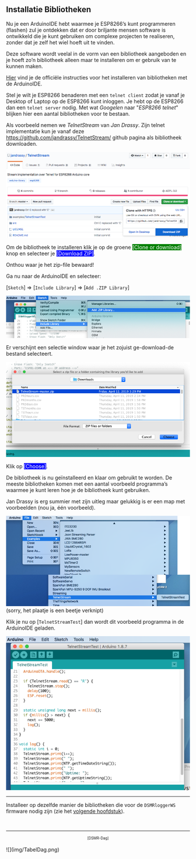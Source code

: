 ## Installatie Bibliotheken
Nu je een ArduinoIDE hebt waarmee je ESP8266’s kunt programmeren (flashen) zul je 
ontdekken dat er door briljante mensen software is ontwikkeld die je kunt 
gebruiken om complexe projecten te realiseren, zonder dat je zelf het wiel 
hoeft uit te vinden.

Deze software wordt veelal in de vorm van een bibliotheek aangeboden en je 
hoeft zo’n bibliotheek alleen maar te installeren om er gebruik van te kunnen maken.

<a href="https://www.arduino.cc/en/guide/libraries" target="_blank">
Hier</a>
vind je de officiële instructies
voor het installeren van bibliotheken met de ArduinoIDE.

Stel je wilt je ESP8266 benaderen met een `telnet client` zodat je vanaf
je Desktop of Laptop op de ESP8266 kunt inloggen.
Je hebt op de ESP8266 dan een `telnet server` nodig.
Met wat *Googelen* naar "*ESP8266 telnet*" blijken hier een aantal 
bibliotheken voor te bestaan. 

Als voorbeeld nemen we *TelnetStream* van *Jan Drassy*. Zijn telnet implementatie
kun je vanaf deze
<a href="https://github.com/jandrassy/TelnetStream/" target="_blanl">
https://github.com/jandrassy/TelnetStream/</a>
github pagina als bibliotheek downloaden. 

![](img/DownloadTelnet.png)

Om de bibliotheek te installeren klik je op de groene 
<span style="background: green; color: white;">[Clone or download]</span>
knop en selecteer je 
<span style="background: blue; color: white;">[Download ZIP]</span>.

Onthou waar je het zip-file bewaard!

Ga nu naar de ArduinoIDE en selecteer:

[`Sketch`] => [`Include Library`] => [`Add .ZIP Library`]

![](img/IDE_Add_Lib_Zip.png)

Er verschijnt een selectie window waar je het zojuist ge-download-de bestand selecteert.

![](img/IDE_Install_Lib_Zip.png)

Klik op <span style="background: blue; color: white;">[Choose]</span>.

De bibliotheek is nu geïnstalleerd en klaar om gebruikt te worden. De meeste 
bibliotheken komen met een aantal voorbeeld programma’s waarmee je kunt leren 
hoe je de bibliotheek kunt gebruiken.

Jan Drassy is erg summier met zijn uitleg maar gelukkig is 
er een map met voorbeelden (nou ja, één voorbeeld). 

![](img/TelnetExample.png)
(sorry, het plaatje is een beetje verknipt)

Klik je nu op [`TelnetStreamTest`] dan wordt dit voorbeeld programma 
in de ArduinoIDE geladen.

![](img/TelnetTestProg.png)

---
Installeer op dezelfde manier de bibliotheken die voor de
`DSMRloggerWS` firmware nodig zijn
(zie het [volgende hoofdstuk](benodigdeBibliotheken.md)).

<br>

---
<center style="font-size: 70%">[DSMR-Dag]</center><br>
![](img/TabelDag.png)
